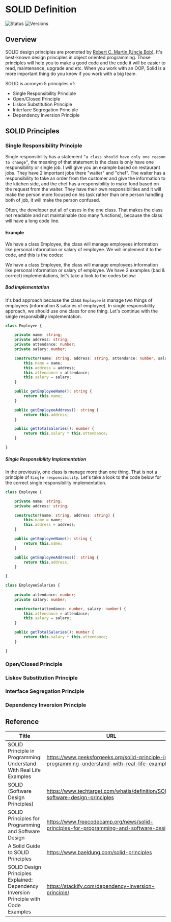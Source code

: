 # SOLID Definition

![Status](https://badgen.net/badge/status/in%20progress/orange) ![Versions](https://badgen.net/badge/version/v0.0.1/cyan)

## Overview

SOLID design principles are promoted by [Robert C. Martin (Uncle Bob)](https://en.wikipedia.org/wiki/Robert_C._Martin). It's best-known design principles in object oriented programming. Those principles will help you to make a good code and the code it will be easier to read, maintenance, upgrade and etc. When you work with an OOP, Solid is a more important thing do you know if you work with a big team.

SOLID is acronym 5 principles of:

- Single Responsibility Principle
- Open/Closed Principle
- Liskov Substitution Principle
- Interface Segregation Principle
- Dependency Inversion Principle

## SOLID Principles

### Single Responsibility Principle

Single responsibility has a statement `“a class should have only one reason to change”`, the meaning of that statement is the class is only have one responsibility or single job. I will give you an example based on restaurant jobs. They have 2 important jobs there "waiter" and "chef". The waiter has a responsibility to take an order from the customer and give the information to the kitchen side, and the chef has a responsibility to make food based on the request from the waiter. They have their own responsibilities and it will make the person more focused on his task rather than one person handling both of job, it will make the person confused.

Often, the developer put all of cases in the one class. That makes the class not readable and not maintainable (too many functions), because the class will have a long code line.

#### Example

We have a class Employee, the class will manage employees information like personal information or salary of employee. We will implement it to the code, and this is the codes:

We have a class Employee, the class will manage employees information like personal information or salary of employee. We have 2 examples (bad & correct) implementations, let's take a look to the codes below:

##### Bad Implementation

It's bad approach because the class `Employee` is manage two things of employees (information & salaries of employee). In single responsibility approach, we should use one class for one thing. Let's continue with the single responsibility implementation.

``` ts
class Employee {

    private name: string;
    private address: string;
    private attendance: number;
    private salary: number;

    constructor(name: string, address: string, attendance: number, salary: number) {
        this.name = name;
        this.address = address;
        this.attendance = attendance;
        this.salary = salary;
    }

    public getEmployeeName(): string {
        return this.name;
    }

    public getEmployeeAddress(): string {
        return this.address;
    }

    public getTotalSalaries(): number {
        return this.salary * this.attendance;
    }

}
```

##### Single Responsibility Implementation

In the previously, one class is manage more than one thing. That is not a principle of `Single responsibility`. Let's take a look to the code below for the correct single responsibility implementation.

``` ts
class Employee {

    private name: string;
    private address: string;

    constructor(name: string, address: string) {
        this.name = name;
        this.address = address;
    }

    public getEmployeeName(): string {
        return this.name;
    }

    public getEmployeeAddress(): string {
        return this.address;
    }

}

class EmployeeSalaries {
    
    private attendance: number;
    private salary: number;

    constructor(attendance: number, salary: number) {
        this.attendance = attendance;
        this.salary = salary;
    }

    public getTotalSalaries(): number {
        return this.salary * this.attendance;
    }

}
```

### Open/Closed Principle

### Liskov Substitution Principle

### Interface Segregation Principle

### Dependency Inversion Principle

## Reference

Title | URL
---|---
SOLID Principle in Programming: Understand With Real Life Examples | <https://www.geeksforgeeks.org/solid-principle-in-programming-understand-with-real-life-examples/>
SOLID (Software Design Principles) | <https://www.techtarget.com/whatis/definition/SOLID-software-design-principles>
SOLID Principles for Programming and Software Design | <https://www.freecodecamp.org/news/solid-principles-for-programming-and-software-design/>
A Solid Guide to SOLID Principles | <https://www.baeldung.com/solid-principles>
SOLID Design Principles Explained: Dependency Inversion Principle with Code Examples | <https://stackify.com/dependency-inversion-principle/>
